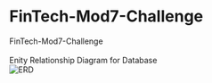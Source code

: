 # FinTech-Mod7-Challenge
FinTech-Mod7-Challenge
<br>
<br>
Enity Relationship Diagram for Database
<br>
![ERD](ERD.jpg)
